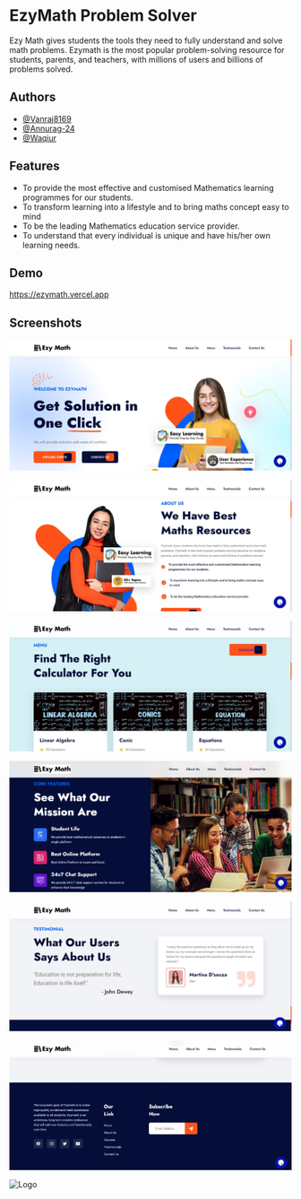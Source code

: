
# EzyMath Problem Solver 

Ezy Math gives students the tools they need to fully understand and solve math problems. Ezymath is the most popular problem-solving resource for students, parents, and teachers, with millions of users and billions of problems solved.


## Authors

- [@Vanraj8169](https://github.com/Vanraj8169)
- [@Annurag-24](https://github.com/Annurag-24)
- [@Waqiur](https://github.com/Waqiur)



## Features

- To provide the most effective and customised Mathematics learning programmes for our students.
- To transform learning into a lifestyle and to bring maths concept easy to mind
- To be the leading Mathematics education service provider.
- To understand that every individual is unique and have his/her own learning needs.


## Demo

https://ezymath.vercel.app


## Screenshots

![App Screenshot](https://raw.githubusercontent.com/Vanraj8169/ezymath/main/screenshot/ss1.jpg)

![App Screenshot](https://raw.githubusercontent.com/Vanraj8169/ezymath/main/screenshot/ss2.jpg)

![App Screenshot](https://raw.githubusercontent.com/Vanraj8169/ezymath/main/screenshot/ss3.jpg)

![App Screenshot](https://raw.githubusercontent.com/Vanraj8169/ezymath/main/screenshot/ss4.jpg)

![App Screenshot](https://raw.githubusercontent.com/Vanraj8169/ezymath/main/screenshot/ss5.jpg)

![App Screenshot](https://raw.githubusercontent.com/Vanraj8169/ezymath/main/screenshot/ss6.jpg)



![Logo](https://ezymath.vercel.app/assets/images/easy%20math%20logo.webp)




